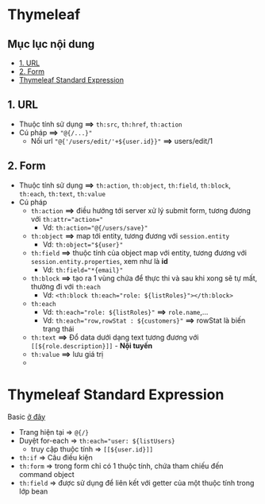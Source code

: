 # Thymeleaf

## Mục lục nội dung 

  - [1. URL](#1-url)
  - [2. Form](#2-form)
- [Thymeleaf Standard Expression](#thymeleaf-standard-expression)

## 1. URL           

- Thuộc tính sử dụng **==>** `th:src`, `th:href`, `th:action`
- Cú pháp **==>** `"@{/...}"`
    - Nối url `"@{'/users/edit/'+${user.id}}"` **==>** users/edit/1

## 2. Form 

- Thuộc tính sử dụng **==>** `th:action`, `th:object`, `th:field`, `th:block`, `th:each`, `th:text`, `th:value`
- Cú pháp
    - `th:action` **==>** điều hướng tới server xử lý submit form, tương đương với `th:attr="action="`
        - Vd: `th:action="@{/users/save}"`
    - `th:object` **==>** map tới entity, tương đương với `session.entity`
        - Vd: `th:object="${user}"`
    - `th:field` **==>** thuộc tính của object map với entity, tương đương với `session.entity.properties`, xem như là **id**
        - Vd: `th:field="*{email}"`
    - `th:block` **==>** tạo ra 1 vùng chứa để thực thi và sau khi xong sẽ tự mất, thường đi với `th:each`
        - Vd: `<th:block th:each="role: ${listRoles}"></th:block>`
    - `th:each`
        - Vd: `th:each="role: ${listRoles}"` **==>** `role.name`,...
        - Vd: `th:each="row,rowStat : ${customers}"` **==>** rowStat là biến trạng thái
    - `th:text` **==>** Đổ data dưới dạng text tương đương với `[[${role.description}]]` - **Nội tuyến**
    - `th:value` **==>** lưu giá trị    
    - 

# Thymeleaf Standard Expression

Basic [ở đây](https://loda.me/articles/sb9-gii-thch-cch-thymeleaf-vn-hnh-expression-demo-full)

- Trang hiện tại => `@{/}` 
- Duyệt for-each  => `th:each="user: ${listUsers}`
    - truy cập thuộc tính => `[[${user.id}]]`
- `th:if` => Câu điều kiện   
- `th:form` => trong form chỉ có 1 thuộc tính, chứa tham chiếu đến command object
- `th:field` => được sử dụng để liên kết với getter của một thuộc tính trong lớp bean
